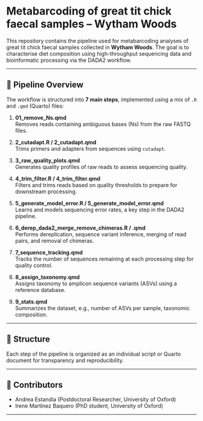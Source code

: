 # Metabarcoding of great tit chick faecal samples – Wytham Woods

This repository contains the pipeline used for metabarcoding analyses of great tit chick faecal samples collected in **Wytham Woods**. The goal is to characterise diet composition using high-throughput sequencing data and bioinformatic processing via the DADA2 workflow.

---

## 🔬 Pipeline Overview

The workflow is structured into **7 main steps**, implemented using a mix of `.R` and `.qmd` (Quarto) files:

1. **01_remove_Ns.qmd**  
   Removes reads containing ambiguous bases (Ns) from the raw FASTQ files.

2. **2_cutadapt.R / 2_cutadapt.qmd**  
   Trims primers and adapters from sequences using `cutadapt`.

3. **3_raw_quality_plots.qmd**  
   Generates quality profiles of raw reads to assess sequencing quality.

4. **4_trim_filter.R / 4_trim_filter.qmd**  
   Filters and trims reads based on quality thresholds to prepare for downstream processing.

5. **5_generate_model_error.R / 5_generate_model_error.qmd**  
   Learns and models sequencing error rates, a key step in the DADA2 pipeline.

6. **6_derep_dada2_merge_remove_chimeras.R / .qmd**  
   Performs dereplication, sequence variant inference, merging of read pairs, and removal of chimeras.

7. **7_sequence_tracking.qmd**  
   Tracks the number of sequences remaining at each processing step for quality control.

8. **8_assign_taxonomy.qmd**  
   Assigns taxonomy to amplicon sequence variants (ASVs) using a reference database.

9. **9_stats.qmd**  
   Summarizes the dataset, e.g., number of ASVs per sample, taxonomic composition.

---

## 📁 Structure

Each step of the pipeline is organized as an individual script or Quarto document for transparency and reproducibility.

---

## 👥 Contributors

- Andrea Estandía  (Postdoctoral Researcher, University of Oxford)
- Irene Martínez Baquero (PhD student, University of Oxford)

---


